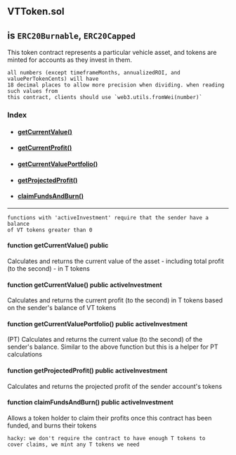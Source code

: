 ## VTToken.sol
## is `ERC20Burnable`, `ERC20Capped`

This token contract represents a particular vehicle asset, and tokens are minted for accounts as they invest in them.

```
all numbers (except timeframeMonths, annualizedROI, and valuePerTokenCents) will have
18 decimal places to allow more precision when dividing. when reading such values from
this contract, clients should use `web3.utils.fromWei(number)`
```

### Index

- #### [getCurrentValue()](#getCurrentValue)
- #### [getCurrentProfit()](#getCurrentProfit)
- #### [getCurrentValuePortfolio()](#getCurrentValuePortfolio)
- #### [getProjectedProfit()](#getProjectedProfit)
- #### [claimFundsAndBurn()](claimFundsAndBurn)

----
```
functions with 'activeInvestment' require that the sender have a balance
of VT tokens greater than 0
```

#### function getCurrentValue() public <a name="getCurrentValue"></a>
Calculates and returns the current value of the asset - including total profit (to the second) - in T tokens

#### function getCurrentValue() public activeInvestment <a name="getCurrentProfit"></a>
Calculates and returns the current profit (to the second) in T tokens based on the sender's balance of VT tokens

#### function getCurrentValuePortfolio() public activeInvestment <a name="getCurrentValuePortfolio"></a>
(PT) Calculates and returns the current value (to the second) of the sender's balance. Similar to the above function but this is a helper for PT calculations

#### function getProjectedProfit() public activeInvestment <a name="getProjectedProfit"></a>
Calculates and returns the projected profit of the sender account's tokens

#### function claimFundsAndBurn() public activeInvestment <a name="claimFundsAndBurn"></a>
Allows a token holder to claim their profits once this contract has been funded, and burns their tokens
```
hacky: we don't require the contract to have enough T tokens to
cover claims, we mint any T tokens we need
```
